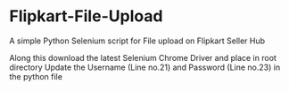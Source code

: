 # Flipkart-File-Upload
A simple Python Selenium script for File upload on Flipkart Seller Hub

Along this download the latest Selenium Chrome Driver and place in root directory 
Update the Username (Line no.21) and Password (Line no.23) in the python file
